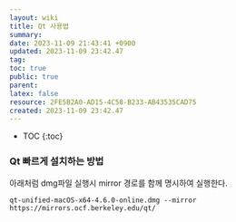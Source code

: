 ```yaml
---
layout: wiki
title: Qt 사용법
summary: 
date: 2023-11-09 21:43:41 +0900
updated: 2023-11-09 23:42.47
tag: 
toc: true
public: true
parent: 
latex: false
resource: 2FE5B2A0-AD15-4C58-B233-AB43535CAD75
created: 2023-11-09 23:42.47
---
```

* TOC
{:toc}

### Qt 빠르게 설치하는 방법
아래처럼 dmg파일 실행시 mirror 경로를 함께 명시하여 실행한다.
```
qt-unified-macOS-x64-4.6.0-online.dmg --mirror https://mirrors.ocf.berkeley.edu/qt/
```